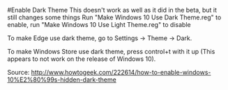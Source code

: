 #Enable Dark Theme
This doesn't work as well as it did in the beta, but it still changes some things
Run "Make Windows 10 Use Dark Theme.reg" to enable, run "Make Windows 10 Use Light Theme.reg" to disable

To make Edge use dark theme, go to Settings -> Theme -> Dark.

To make Windows Store use dark theme, press control+t with it up (This appears to not work on the release of Windows 10).

Source: http://www.howtogeek.com/222614/how-to-enable-windows-10%E2%80%99s-hidden-dark-theme